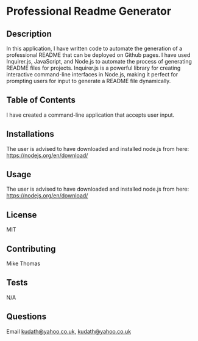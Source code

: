 
# Professional Readme Generator

## Description
In this application, I have written code to automate the generation of a professional README that can be deployed on Github pages. I have used Inquirer.js, JavaScript, and Node.js to automate the process of generating README files for projects. Inquirer.js is a powerful library for creating interactive command-line interfaces in Node.js, making it perfect for prompting users for input to generate a README file dynamically.

## Table of Contents
I have created a command-line application that accepts user input.

## Installations
The user is advised to have downloaded and installed node.js from here: https://nodejs.org/en/download/

## Usage
The user is advised to have downloaded and installed node.js from here: https://nodejs.org/en/download/

## License
MIT

## Contributing
Mike Thomas

## Tests
N/A

## Questions
Email kudath@yahoo.co.uk, kudath@yahoo.co.uk
